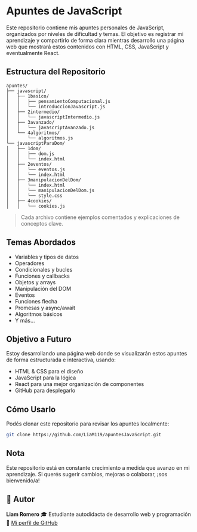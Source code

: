 
# Apuntes de JavaScript

Este repositorio contiene mis apuntes personales de JavaScript, organizados por niveles de dificultad y temas. El objetivo es registrar mi aprendizaje y compartirlo de forma clara mientras desarrollo una página web que mostrará estos contenidos con HTML, CSS, JavaScript y eventualmente React.

## Estructura del Repositorio
```
apuntes/
├── javascript/
│   ├── 1basico/
│   │   ├── pensamientoComputacional.js
│   │   └── introduccionJavascript.js
│   ├── 2intermedio/
│   │   └── javascriptIntermedio.js
│   ├── 3avanzado/
│   │   └── javascriptAvanzado.js
│   └── 4algoritmos/
│       └── algoritmos.js
└── javascriptParaDom/
│   ├── 1dom/
│   │   ├── dom.js
│   │   └── index.html
│   ├── 2eventos/
│   │   └── eventos.js
│   │   └── index.html
│   ├── 3manipulacionDelDom/
│   │   └── index.html
│   │   └── manipulacionDelDom.js
│   │   └── style.css
│   ├── 4cookies/
│   │   └── cookies.js
```

> Cada archivo contiene ejemplos comentados y explicaciones de conceptos clave.

## Temas Abordados

- Variables y tipos de datos
- Operadores
- Condicionales y bucles
- Funciones y callbacks
- Objetos y arrays
- Manipulación del DOM
- Eventos
- Funciones flecha
- Promesas y async/await
- Algoritmos básicos
- Y más...

## Objetivo a Futuro

Estoy desarrollando una página web donde se visualizarán estos apuntes de forma estructurada e interactiva, usando:

- HTML & CSS para el diseño
- JavaScript para la lógica
- React para una mejor organización de componentes
- GitHub para desplegarlo

## Cómo Usarlo

Podés clonar este repositorio para revisar los apuntes localmente:

```bash
git clone https://github.com/LiaM119/apuntesJavaScript.git
```
## Nota 
Este repositorio está en constante crecimiento a medida que avanzo en mi aprendizaje. Si querés sugerir cambios, mejoras o colaborar, ¡sos bienvenido/a!

## 👤 Autor

**Liam Romero** 
🎓 Estudiante autodidacta de desarrollo web y programación
🚀 [Mi perfil de GitHub](https://github.com/LiaM119)

